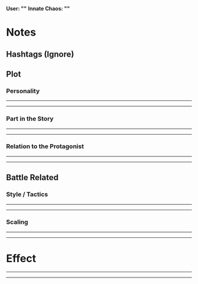 **User: ""**
**Innate Chaos: ""**

# Notes
## Hashtags (Ignore)



## Plot

### Personality
___

___
### Part in the Story
___

___
### Relation to the Protagonist
___

___


## Battle Related
### Style / Tactics
___

___
### Scaling 
___

___


# Effect
___
___
